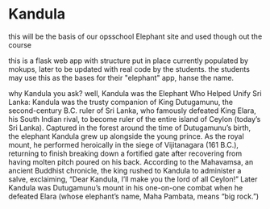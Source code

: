 # Kandula
this will be the basis of our opsschool Elephant site and used though out the course

this is a flask web app with structure put in place currently populated by mokups, later to be updated with real code by the students.
the students may use this as the bases for their "elephant" app, hanse the name.

why Kandula you ask?
well, Kandula was the Elephant Who Helped Unify Sri Lanka:
Kandula was the trusty companion of King Dutugamunu, the second-century B.C. ruler of Sri Lanka, who famously defeated King Elara, his South Indian rival, to become ruler of the entire island of Ceylon (today’s Sri Lanka). 
Captured in the forest around the time of Dutugamunu’s birth, the elephant Kandula grew up alongside the young prince. 
As the royal mount, he performed heroically in the siege of Vijitanagara (161 B.C.), returning to finish breaking down a fortified gate after recovering from having molten pitch poured on his back. According to the Mahavamsa, an ancient Buddhist chronicle, the king rushed to Kandula to administer a salve, exclaiming, “Dear Kandula, I’ll make you the lord of all Ceylon!” Later Kandula was Dutugamunu’s mount in his one-on-one combat when he defeated Elara (whose elephant’s name, Maha Pambata, means “big rock.”)
